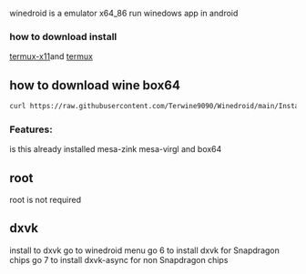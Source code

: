 
winedroid is a emulator x64_86 run winedows app in android
### how to download install
[termux-x11](https://raw.githubusercontent.com/olegos2/mobox/main/components/termux-x11.apk)and
[termux](https://f-droid.org/repo/com.termux_118.apk)
## how to download wine box64
```bash
curl https://raw.githubusercontent.com/Terwine9090/Winedroid/main/Install.sh >> install.sh && bash install.sh
````
### Features:
is this already installed mesa-zink mesa-virgl and box64
## root
root is not required
## dxvk
install to dxvk go to winedroid menu 
go 6 to install dxvk for Snapdragon chips
go 7 to install dxvk-async for non Snapdragon chips
